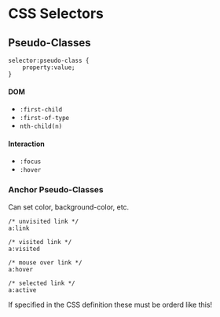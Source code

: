 # CSS Selectors

## Pseudo-Classes

    selector:pseudo-class {
        property:value;
    }

#### DOM

* `:first-child`
* `:first-of-type`
* `nth-child(n)`

#### Interaction

* `:focus`
* `:hover`

### Anchor Pseudo-Classes

Can set color, background-color, etc.

    /* unvisited link */
    a:link
    
    /* visited link */
    a:visited
    
    /* mouse over link */
    a:hover
    
    /* selected link */
    a:active

If specified in the CSS definition these must be orderd like this!
